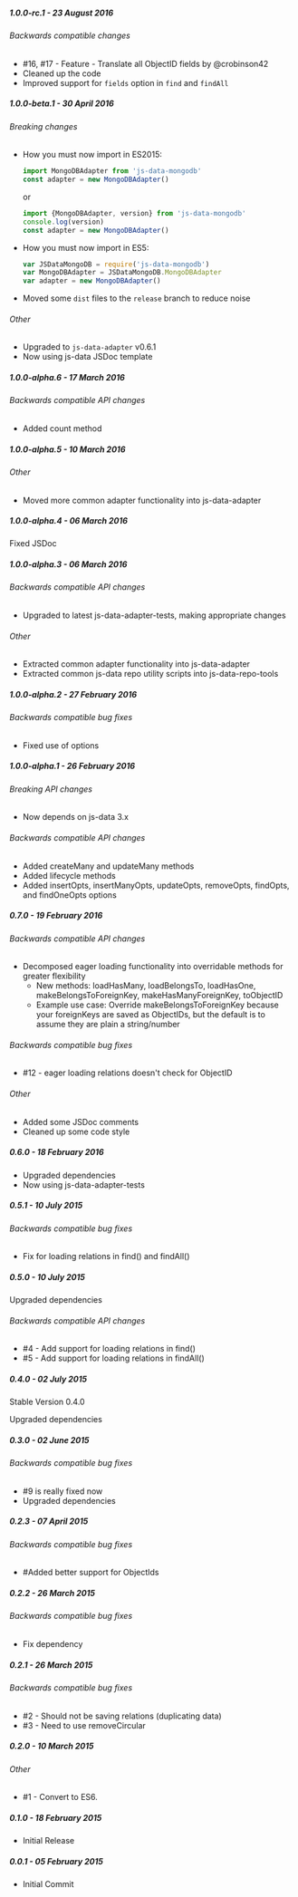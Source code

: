 ##### 1.0.0-rc.1 - 23 August 2016

###### Backwards compatible changes
- #16, #17 - Feature - Translate all ObjectID fields by @crobinson42
- Cleaned up the code
- Improved support for `fields` option in `find` and `findAll`

##### 1.0.0-beta.1 - 30 April 2016

###### Breaking changes
- How you must now import in ES2015:

    ```js
    import MongoDBAdapter from 'js-data-mongodb'
    const adapter = new MongoDBAdapter()
    ```
    or
    ```js
    import {MongoDBAdapter, version} from 'js-data-mongodb'
    console.log(version)
    const adapter = new MongoDBAdapter()
    ```

- How you must now import in ES5:

    ```js
    var JSDataMongoDB = require('js-data-mongodb')
    var MongoDBAdapter = JSDataMongoDB.MongoDBAdapter
    var adapter = new MongoDBAdapter()
    ```

- Moved some `dist` files to the `release` branch to reduce noise

###### Other
- Upgraded to `js-data-adapter` v0.6.1
- Now using js-data JSDoc template

##### 1.0.0-alpha.6 - 17 March 2016

###### Backwards compatible API changes
- Added count method

##### 1.0.0-alpha.5 - 10 March 2016

###### Other
- Moved more common adapter functionality into js-data-adapter

##### 1.0.0-alpha.4 - 06 March 2016

Fixed JSDoc

##### 1.0.0-alpha.3 - 06 March 2016

###### Backwards compatible API changes
- Upgraded to latest js-data-adapter-tests, making appropriate changes

###### Other
- Extracted common adapter functionality into js-data-adapter
- Extracted common js-data repo utility scripts into js-data-repo-tools

##### 1.0.0-alpha.2 - 27 February 2016

###### Backwards compatible bug fixes
- Fixed use of options

##### 1.0.0-alpha.1 - 26 February 2016

###### Breaking API changes
- Now depends on js-data 3.x

###### Backwards compatible API changes
- Added createMany and updateMany methods
- Added lifecycle methods
- Added insertOpts, insertManyOpts, updateOpts, removeOpts, findOpts, and findOneOpts options

##### 0.7.0 - 19 February 2016

###### Backwards compatible API changes
- Decomposed eager loading functionality into overridable methods for greater flexibility
  - New methods: loadHasMany, loadBelongsTo, loadHasOne, makeBelongsToForeignKey, makeHasManyForeignKey, toObjectID
  - Example use case: Override makeBelongsToForeignKey because your foreignKeys are saved as ObjectIDs, but the default is to assume they are plain a string/number

###### Backwards compatible bug fixes
- #12 - eager loading relations doesn't check for ObjectID

###### Other
- Added some JSDoc comments
- Cleaned up some code style

##### 0.6.0 - 18 February 2016

- Upgraded dependencies
- Now using js-data-adapter-tests

##### 0.5.1 - 10 July 2015

###### Backwards compatible bug fixes
- Fix for loading relations in find() and findAll()

##### 0.5.0 - 10 July 2015

Upgraded dependencies

###### Backwards compatible API changes
- #4 - Add support for loading relations in find()
- #5 - Add support for loading relations in findAll()

##### 0.4.0 - 02 July 2015

Stable Version 0.4.0

Upgraded dependencies

##### 0.3.0 - 02 June 2015

###### Backwards compatible bug fixes
- #9 is really fixed now
- Upgraded dependencies

##### 0.2.3 - 07 April 2015

###### Backwards compatible bug fixes
- #Added better support for ObjectIds

##### 0.2.2 - 26 March 2015

###### Backwards compatible bug fixes
- Fix dependency

##### 0.2.1 - 26 March 2015

###### Backwards compatible bug fixes
- #2 - Should not be saving relations (duplicating data)
- #3 - Need to use removeCircular

##### 0.2.0 - 10 March 2015

###### Other
- #1 - Convert to ES6.

##### 0.1.0 - 18 February 2015

- Initial Release

##### 0.0.1 - 05 February 2015

- Initial Commit
